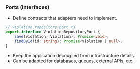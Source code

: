 ### Ports (Interfaces)
 - Define contracts that adapters need to implement.

```ts
// violation.repository.port.ts
export interface ViolationRepositoryPort {
    save(violation: Violation): Promise<void>;
    findById(id: string): Promise<Violation | null>;
}
```

 - Keep the application decoupled from infrastructure details.
 - Can be adapted for databases, queues, external APIs, etc.
